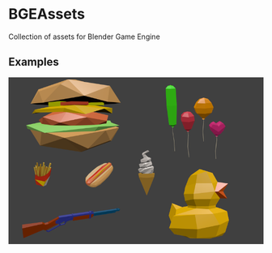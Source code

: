 # BGEAssets
Collection of assets for Blender Game Engine

## Examples

![Carnival Collection](./preview.png?raw=true)



